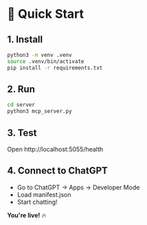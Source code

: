 # 🚀 Quick Start

## 1. Install
```bash
python3 -m venv .venv
source .venv/bin/activate
pip install -r requirements.txt
```

## 2. Run
```bash
cd server
python3 mcp_server.py
```

## 3. Test
Open http://localhost:5055/health

## 4. Connect to ChatGPT
- Go to ChatGPT → Apps → Developer Mode
- Load manifest.json
- Start chatting!

**You're live!** 🔥
